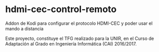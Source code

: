 # hdmi-cec-control-remoto
Addon de Kodi para configurar el protocolo HDMI-CEC y poder usar el mando a distancia 

Este proyecto, constituye el TFG realizado para la UNIR, en el Curso de Adaptación al Grado en Ingeniería Informática (CAI) 2016/2017.
